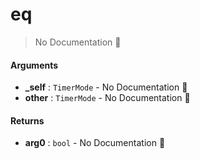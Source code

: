 # eq

> No Documentation 🚧

#### Arguments

- **\_self** : `TimerMode` \- No Documentation 🚧
- **other** : `TimerMode` \- No Documentation 🚧

#### Returns

- **arg0** : `bool` \- No Documentation 🚧